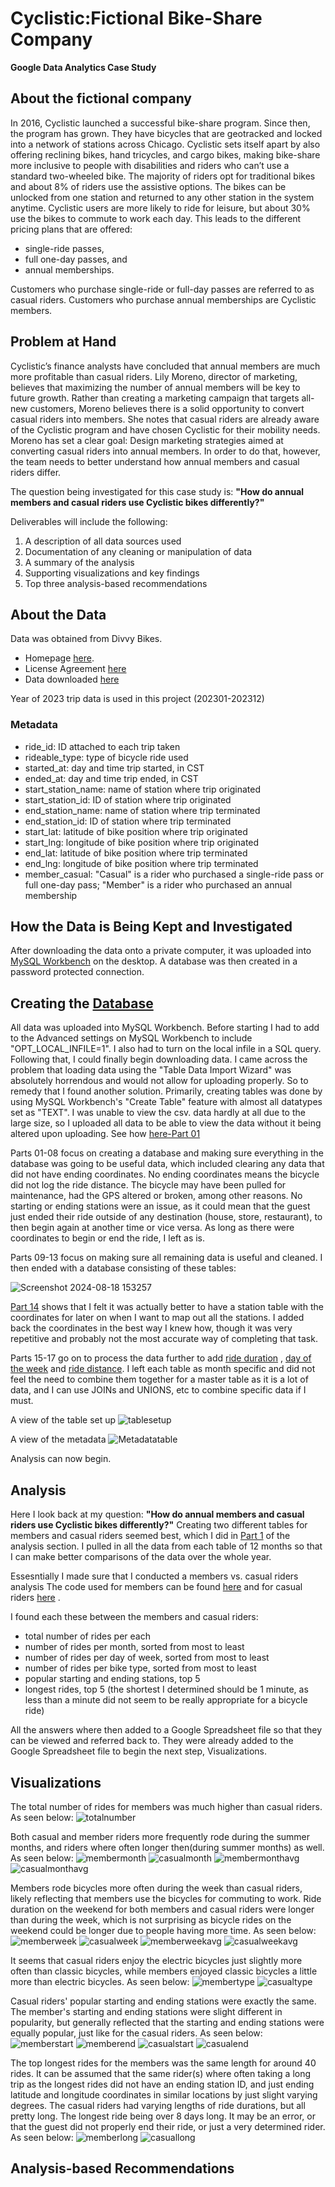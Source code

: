 # Cyclistic:Fictional Bike-Share Company
**Google Data Analytics Case Study**
## About the fictional company 
   In 2016, Cyclistic launched a successful bike-share program. Since then, the program has grown. They have bicycles that are geotracked and locked into a network of stations across Chicago. Cyclistic sets itself apart by also offering reclining bikes, hand tricycles, and cargo bikes, making bike-share more inclusive to people with disabilities and riders who can’t use a standard two-wheeled bike. The majority of riders opt for traditional bikes and about 8% of riders use the assistive options. The bikes can be unlocked from one station and returned to any other station in the system anytime. Cyclistic users are more likely to ride for leisure, but about 30% use the bikes to commute to work each day. This leads to the different pricing plans that are offered:
*    single-ride passes,
*    full one-day passes, and 
*    annual memberships. 

   Customers who purchase single-ride or full-day passes are referred to as casual riders. Customers who purchase annual memberships are Cyclistic members.

##  Problem at Hand
   Cyclistic’s finance analysts have concluded that annual members are much more profitable than casual riders. Lily Moreno, director of marketing, believes that maximizing the number of annual members will be key to future growth. Rather than creating a marketing campaign that targets all-new customers, Moreno believes there is a solid opportunity to convert casual riders into members. She notes that casual riders are already aware of the Cyclistic program and have chosen Cyclistic for their mobility needs. Moreno has set a clear goal: Design marketing strategies aimed at converting casual riders into annual members. In order to do that, however, the team needs to better understand how annual members and casual riders differ. 
   
   The question being investigated for this case study is: **"How do annual members and casual riders use Cyclistic bikes differently?"**

Deliverables will include the following:
1. A description of all data sources used
2. Documentation of any cleaning or manipulation of data
3. A summary of the analysis
4. Supporting visualizations and key findings
5. Top three analysis-based recommendations

## About the Data
Data was obtained from Divvy Bikes. 
* Homepage [here](https://divvybikes-marketing-staging.lyft.net/).
* License Agreement [here](https://divvybikes.com/data-license-agreement)
* Data downloaded [here](https://divvy-tripdata.s3.amazonaws.com/index.html)

Year of 2023 trip data is used in this project (202301-202312)

### Metadata
* ride_id: ID attached to each trip taken
* rideable_type: type of bicycle ride used
* started_at: day and time trip started, in CST
* ended_at: day and time trip ended, in CST
* start_station_name: name of station where trip originated
* start_station_id: ID of station where trip originated
* end_station_name: name of station where trip terminated 
* end_station_id: ID of station where trip terminated
* start_lat: latitude of bike position where trip originated
* start_lng: longitude of bike position where trip originated
* end_lat: latitude of bike position where trip terminated
* end_lng: longitude of bike position where trip terminated
* member_casual: "Casual" is a rider who purchased a single-ride pass or full one-day pass; "Member" is a rider who purchased an annual membership

## How the Data is Being Kept and Investigated
After downloading the data onto a private computer, it was uploaded into [MySQL Workbench](https://dev.mysql.com/downloads/workbench/) on the desktop.
A database was then created in a password protected connection. 

## Creating the [Database](https://github.com/create-yumshan/BikeProject/tree/9808a529e4ffef83de34bef013b308afcbf5775a/usedSQLcodes/database)
All data was uploaded into MySQL Workbench. Before starting I had to add to the Advanced settings on MySQL Workbench to include "OPT_LOCAL_INFILE=1". I also had to turn on the local infile in a SQL query. Following that, I could finally begin downloading data. I came across the problem that loading data using the "Table Data Import Wizard" was absolutely horrendous and would not allow for uploading properly. So to remedy that I found another solution. Primarily, creating tables was done by using MySQL Workbench's "Create Table" feature with almost all datatypes set as "TEXT". I was unable to view the csv. data hardly at all due to the large size, so I uploaded all data to be able to view the data without it being altered upon uploading. See how [here-Part 01](https://github.com/create-yumshan/BikeProject/blob/9808a529e4ffef83de34bef013b308afcbf5775a/usedSQLcodes/database/part01-creatingtables.sql) 

Parts 01-08 focus on creating a database and making sure everything in the database was going to be useful data, which included clearing any data that did not have ending coordinates. No ending coordinates means the bicycle did not log the ride distance. The bicycle may have been pulled for maintenance, had the GPS altered or broken, among other reasons. No starting or ending stations were an issue, as it could mean that the guest just ended their ride outside of any destination (house, store, restaurant), to then begin again at another time or vice versa. As long as there were coordinates to begin or end the ride, I left as is. 

Parts 09-13 focus on making sure all remaining data is useful and cleaned. I then ended with a database consisting of these tables:

![Screenshot 2024-08-18 153257](https://github.com/user-attachments/assets/0c8c0b31-7ea4-4909-8c6e-1ec2147133ca)

[Part 14](https://github.com/create-yumshan/BikeProject/blob/99b2f28cc45905bf09787e6383b2591e1439aa1e/usedSQLcodes/database/part14-addstationlatlng.sql) shows that I felt it was actually better to have a station table with the coordinates for later on when I want to map out all the stations. I added back the coordinates in the best way I knew how, though it was very repetitive and probably not the most accurate way of completing that task. 

Parts 15-17 go on to process the data further to add [ride duration](https://github.com/create-yumshan/BikeProject/blob/1c3c45cff71beb58b406ceaa70eac58ba7cbecc9/usedSQLcodes/database/part15-findrideduration.sql) , [day of the week](https://github.com/create-yumshan/BikeProject/blob/99b2f28cc45905bf09787e6383b2591e1439aa1e/usedSQLcodes/database/part16-finddayofweek.sql) and [ride distance](https://github.com/create-yumshan/BikeProject/blob/1c3c45cff71beb58b406ceaa70eac58ba7cbecc9/usedSQLcodes/database/part17-finddistance.sql). I left each table as month specific and did not feel the need to combine them together for a master table as it is a lot of data, and I can use JOINs and UNIONS, etc to combine specific data if I must. 

   A view of the table set up 
   ![tablesetup](https://github.com/create-yumshan/BikeProject/blob/4e9c57f76fb0fbd3d20f5b2de77df4eef60abd3d/usedSQLcodes/database/viewtable.png)
   

   A view of the metadata
   ![Metadatatable](https://github.com/create-yumshan/BikeProject/blob/4e9c57f76fb0fbd3d20f5b2de77df4eef60abd3d/usedSQLcodes/database/viewtablemetadata.png)

Analysis can now begin.

## Analysis
Here I look back at my question: **"How do annual members and casual riders use Cyclistic bikes differently?"** Creating two different tables for members and casual riders seemed best, which I did in [Part 1](https://github.com/create-yumshan/BikeProject/blob/571d2599c4d265da0218257f104765b555e303f4/usedSQLcodes/analysis/part01-createmembertablecasualtable.sql) of the analysis section. I pulled in all the data from each table of 12 months so that I can make better comparisons of the data over the whole year.

   Essesntially I made sure that I conducted a members vs. casual riders analysis The code used for members can be found [here](https://github.com/create-yumshan/BikeProject/blob/f74c679593e44209e8f147eb68fb1910aced63c5/usedSQLcodes/analysis/memberanalysis.sql) and for casual riders [here](https://github.com/create-yumshan/BikeProject/blob/f74c679593e44209e8f147eb68fb1910aced63c5/usedSQLcodes/analysis/casualanalysis.sql) .

   I found each these between the members and casual riders:
   * total number of rides per each
   * number of rides per month, sorted from most to least
   * number of rides per day of week, sorted from most to least
   * number of rides per bike type, sorted from most to least
   * popular starting and ending stations, top 5
   * longest rides, top 5 (the shortest I determined should be 1 minute, as less than a minute did not seem to be really appropriate for a bicycle ride)

All the answers where then added to a Google Spreadsheet file so that they can be viewed and referred back to. They were already added to the Google Spreadsheet file to begin the next step, Visualizations.
     

## Visualizations

The total number of rides for members was much higher than casual riders.
As seen below:
![totalnumber](https://github.com/create-yumshan/BikeProject/blob/6873d5e37a797c4fcad981cf9c8f55d2b1380edf/usedSQLcodes/visualizations/Total%20Member%20vs.%20Casual%20Rides%20in%202023.png)

Both casual and member riders more frequently rode during the summer months, and riders where often longer then(during summer months) as well. 
As seen below:
![membermonth](https://github.com/create-yumshan/BikeProject/blob/390f978b096c374e9992fcecdc8b881ad56a04ce/usedSQLcodes/visualizations/Members%20Rides%20per%20Month.png)
![casualmonth](https://github.com/create-yumshan/BikeProject/blob/390f978b096c374e9992fcecdc8b881ad56a04ce/usedSQLcodes/visualizations/Casual%20Rides%20per%20Month.png)
![membermonthavg](https://github.com/create-yumshan/BikeProject/blob/390f978b096c374e9992fcecdc8b881ad56a04ce/usedSQLcodes/visualizations/Member's%20Average%20Ride%20Duration%20per%20Month.png)
![casualmonthavg](https://github.com/create-yumshan/BikeProject/blob/390f978b096c374e9992fcecdc8b881ad56a04ce/usedSQLcodes/visualizations/Casual%20Rider's%20Average%20Ride%20Duration%20per%20Month.png)

Members rode bicycles more often during the week than casual riders, likely reflecting that members use the bicycles for commuting to work. Ride duration on the weekend for both members and casual riders were longer than during the week, which is not surprising as bicycle rides on the weekend could be longer due to people having more time.
As seen below:
![memberweek](https://github.com/create-yumshan/BikeProject/blob/050534549bf1c6e51770611006dea0c0a705980a/usedSQLcodes/visualizations/Members%20Total%20Rides%20per%20Day%20of%20the%20Week.png)
![casualweek](https://github.com/create-yumshan/BikeProject/blob/050534549bf1c6e51770611006dea0c0a705980a/usedSQLcodes/visualizations/Casual%20Riders%20Total%20Rides%20per%20Day%20of%20Week.png)
![memberweekavg](https://github.com/create-yumshan/BikeProject/blob/050534549bf1c6e51770611006dea0c0a705980a/usedSQLcodes/visualizations/Members%20Average%20Ride%20Duration%20per%20Day%20of%20Week.png)
![casualweekavg](https://github.com/create-yumshan/BikeProject/blob/050534549bf1c6e51770611006dea0c0a705980a/usedSQLcodes/visualizations/Casual%20Rides%20Average%20Ride%20Duration%20per%20Day%20of%20Week.png)

It seems that casual riders enjoy the electric bicycles just slightly more often than classic bicycles, while members enjoyed classic bicycles a little more than electric bicycles.
As seen below:
![membertype](https://github.com/create-yumshan/BikeProject/blob/050534549bf1c6e51770611006dea0c0a705980a/usedSQLcodes/visualizations/Members%20Choice%20of%20Bicycle%20Type.png)
![casualtype](https://github.com/create-yumshan/BikeProject/blob/050534549bf1c6e51770611006dea0c0a705980a/usedSQLcodes/visualizations/Casual%20Riders%20Choice%20of%20Bicycle%20Type.png)


Casual riders' popular starting and ending stations were exactly the same. The member's starting and ending stations were slight different in popularity, but generally reflected that the starting and ending stations were equally popular, just like for the casual riders. 
As seen below:
![memberstart](https://github.com/create-yumshan/BikeProject/blob/050534549bf1c6e51770611006dea0c0a705980a/usedSQLcodes/visualizations/Member's%20Top%205%20Popular%20Starting%20Stations.png)
![memberend](https://github.com/create-yumshan/BikeProject/blob/050534549bf1c6e51770611006dea0c0a705980a/usedSQLcodes/visualizations/Member's%20Top%205%20Popular%20Ending%20Stations.png)
![casualstart](https://github.com/create-yumshan/BikeProject/blob/050534549bf1c6e51770611006dea0c0a705980a/usedSQLcodes/visualizations/Casual%20Rider's%20Top%205%20Popular%20Starting%20Stations.png)
![casualend](https://github.com/create-yumshan/BikeProject/blob/050534549bf1c6e51770611006dea0c0a705980a/usedSQLcodes/visualizations/Casual%20Rider's%20Top%205%20Popular%20Ending%20Stations.png)


The top longest rides for the members was the same length for around 40 rides. It can be assumed that the same rider(s) where often taking a long trip as the longest rides did not have an ending station ID, and just ending latitude and longitude coordinates in similar locations by just slight varying degrees. The casual riders had varying lengths of ride durations, but all pretty long. The longest ride being over 8 days long. It may be an error, or that the guest did not properly end their ride, or just a very determined rider. 
As seen below:
![memberlong](https://github.com/create-yumshan/BikeProject/blob/050534549bf1c6e51770611006dea0c0a705980a/usedSQLcodes/visualizations/Member's%20Top%205%20Longest%20Rides.png)
![casuallong](https://github.com/create-yumshan/BikeProject/blob/050534549bf1c6e51770611006dea0c0a705980a/usedSQLcodes/visualizations/Casual%20Rider's%20Top%205%20Longest%20Rides.png)



## Analysis-based Recommendations

